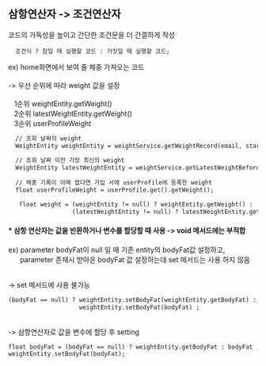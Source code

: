 ## 삼항연산자 -> 조건연산자
코드의 가독성을 높이고 간단한 조건문을 더 간결하게 작성 <br/>
```
  조건식 ? 참일 때 실행할 코드 : 거짓일 때 실행할 코드;
```
ex) home화면에서 보여 줄 체중 가져오는 코드 
<br/>
<br/>
-> 우선 순위에 따라 weight 값을 설정 <br/>
<br/>
&nbsp;&nbsp;&nbsp;1순위 weightEntity.getWeight() <br/>
&nbsp;&nbsp;&nbsp;2순위 latestWeightEntity.getWeight() <br/>
&nbsp;&nbsp;&nbsp;3순위 userProfileWeight <br/>

```xml
  // 조회 날짜의 weight
  WeightEntity weightEntity = weightService.getWeightRecord(email, start, end); 
  
  // 조회 날짜 이전 가장 최신의 weight
  WeightEntity latestWeightEntity = weightService.getLatestWeightBeforeDate(email,start);
  
  // 체중 기록이 아예 없다면 가입 시에 userProfile에 등록한 weight
  float userProfileWeight = userProfile.get().getWeight();

   float weight = (weightEntity != null) ? weightEntity.getWeight() :
                  (latestWeightEntity != null) ? latestWeightEntity.getWeight() : userProfileWeight ;
```

#### * 삼항 연산자는 값을 반환하거나 변수를 할당할 때 사용 -> void 메서드에는 부적합 
ex) parameter bodyFat이 null 일 때 기존 entity의 bodyFat값 설정하고, <br/>
  &nbsp;&nbsp;&nbsp;&nbsp;&nbsp;&nbsp;parameter 존재시 받아온 bodyFat 값 설정하는데 set 메서드는 사용 하지 않음

  <br/> -> set 메서드에 사용 불가능 <br/>
  ```xml
  (bodyFat == null) ? weightEntity.setBodyFat(weightEntity.getBodyFat) :
                      weightEntity.setBodyFat(bodyFat) ; 

  ```
 <br/> -> 삼항연산자로 값을 변수에 할당 후 setting <br/>
   ```xml
 float bodyFat = (bodyFat == null) ? weightEntity.getBodyFat : bodyFat ;
 weightEntity.setBodyFat(bodyFat); 

  ```
